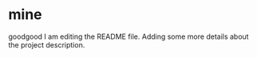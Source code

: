 # mine
goodgood
I am editing the README file. Adding some more details about the project description.
